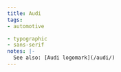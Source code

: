 ```yaml
---
title: Audi
tags:
- automotive

- typographic
- sans-serif
notes: |-
  See also: [Audi logomark](/audi/)
---
```


